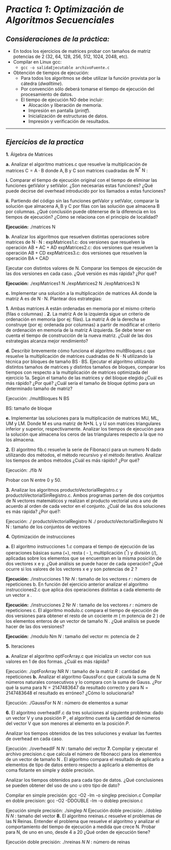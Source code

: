 # ***Practica 1***: *Optimización de Algoritmos Secuenciales*

## ***Consideraciones de la práctica:***

- En todos los ejercicios de matrices probar con tamaños de matriz potencias de 2 (32, 64, 128, 256, 512, 1024, 2048, etc).
- Compilar en Linux gcc:
  - ```gcc -o salidaEjecutable archivoFuente.c```
- Obtención de tiempos de ejecución:
  - Para todos los algoritmos se debe utilizar la función provista por la cátedra (*dwalltime*).
  - Por convención sólo deberá tomarse el tiempo de ejecución del procesamiento de datos.
  - El tiempo de ejecución NO debe incluir:
    - Alocación y liberación de memoria.
    - Impresión en pantalla (*printf*).
    - Inicialización de estructuras de datos.
    - Impresión y verificación de resultados.
___
## ***Ejercicios de la practica***

**1.** Álgebra de Matrices

  **a.** Analizar el algoritmo matrices.c que resuelve la multiplicación de matrices $\mathrm{C}=\mathrm{A\cdot B}$ donde $\mathrm{A}, \mathrm{B}$ y $\mathrm{C}$ son matrices cuadradas de $\mathrm{N}^{*} \mathrm{~N}$ :

  **i.** Comparar el tiempo de ejecución original con el tiempo de eliminar las funciones getValor y setValor. ¿Son necesarias estas funciones? ¿Qué puede decirse del overhead introducido por los llamados a estas funciones?

  **ii.** Partiendo del código sin las funciones getValor y setValor, comparar la solución que almacena $\mathrm{A}, \mathrm{B}$ y $\mathrm{C}$ por filas con las solución que almacena B por columnas. ¿Qué conclusión puede obtenerse de la diferencia en los tiempos de ejecución? ¿Cómo se relaciona con el principio de localidad?

  **Ejecución:** ./matrices N

**b.** Analizar los algoritmos que resuelven distintas operaciones sobre matrices de $\mathrm{N}\cdot\mathrm{N}$ :
expMatrices1.c: dos versiones que resuelven la operación $\mathrm{AB}+\mathrm{AC}+\mathrm{AD}$ 
expMatrices2.c: dos versiones que resuelven la operación $\mathrm{AB}+\mathrm{CD}$
expMatrices3.c: dos versiones que resuelven la operación $\mathrm{BA}+\mathrm{C A D}$

Ejecutar con distintos valores de N. Comparar los tiempos de ejecución de las dos versiones en cada caso. ¿Qué versión es más rápida? ¿Por qué?

**Ejecución:**  ./expMatrices1 N
                ./expMatrices2 N
                ./expMatrices3 N

**c.** Implementar una solución a la multiplicación de matrices AA donde la matriz A es de $\mathrm{N} \cdot \mathrm{N}$. Plantear dos estrategias:

**1.** Ambas matrices A están ordenadas en memoria por el mismo criterio (filas o columnas) .
**2.** La matriz A de la izquierda sigue un criterio de ordenación en memoria (por ej: filas). La matriz A de la derecha se construye (por ej: ordenada por columnas) a partir de modificar el criterio de ordenación en memoria de la matriz A izquierda. Se debe tener en cuenta el tiempo de construcción de la nueva matriz.
¿Cuál de las dos estrategias alcanza mejor rendimiento?

**d.** Describir brevemente cómo funciona el algoritmo multBloques.c que resuelve la multiplicación de matrices cuadradas de $\mathrm{N} \cdot \mathrm{N}$ utilizando la técnica por bloques de tamaño $\mathrm{BS} \cdot \mathrm{BS}$. Ejecutar el algoritmo utilizando distintos tamaños de matrices y distintos tamaños de bloques, comparar los tiempos con respecto a la multiplicación de matrices optimizada del ejercicio 1a. Según el tamaño de las matrices y del bloque elegido ¿Cuál es más rápido? ¿Por qué? ¿Cuál sería el tamaño de bloque óptimo para un determinado tamaño de matriz?

Ejecución: ./multBloques N BS

BS: tamaño de bloque

**e.** Implementar las soluciones para la multiplicación de matrices MU, ML, UM y LM. Donde M es una matriz de N*N. L y U son matrices triangulares inferior y superior, respectivamente. Analizar los tiempos de ejecución para la solución que almacena los ceros de las triangulares respecto a la que no los almacena.

**2.** El algoritmo fib.c resuelve la serie de Fibonacci para un numero N dado utilizando dos métodos, el método recursivo y el método iterativo. Analizar los tiempos de ambos métodos ¿Cuál es más rápido? ¿Por qué?

Ejecución: ./fib $N$

Probar con N entre 0 y 50.

**3.** Analizar los algoritmos productoVectorialRegistro.c y productoVectorialSinRegistro.c. Ambos programas parten de dos conjuntos de N vectores matemáticos y realizan el producto vectorial uno a uno de acuerdo al orden de cada vector en el conjunto. ¿Cuál de las dos soluciones es más rápida? ¿Por qué?:

Ejecución: ./ productoVectorialRegistro N
./ productoVectorialSinRegistro N
N : tamaño de los conjuntos de vectores

**4.** Optimización de instrucciones

**a.** El algoritmo instrucciones $1 . c$ compara el tiempo de ejecución de las operaciones básicas suma $(+)$, resta ( - ), multiplicación $\left(^{*}\right)$ y división (/), aplicadas sobre los elementos que se encuentran en la misma posición de dos vectores x e y. ¿Qué análisis se puede hacer de cada operación? ¿Qué ocurre si los valores de los vectores x e y son potencias de 2 ?

**Ejecución:** ./instrucciones 1 Nr
$N$ : tamaño de los vectores
$r$ : número de repeticiones
b. En función del ejercicio anterior analizar el algoritmo instrucciones2.c que aplica dos operaciones distintas a cada elemento de un vector x .

**Ejecución:** ./instrucciones 2 Nr
$N$ : tamaño de los vectores
$r$ : número de repeticiones
c. El algoritmo modulo.c compara el tiempo de ejecución de dos versiones para obtener el resto de un cociente $m$ ( m potencia de 2 ) de los elementos enteros de un vector de tamaño N . ¿Qué análisis se puede hacer de las dos versiones?

**Ejecución:** ./modulo Nm
$N$ : tamaño del vector
m: potencia de 2

**5.** Iteraciones

**a.** Analizar el algoritmo optForArray.c que inicializa un vector con sus valores en 1 de dos formas. ¿Cuál es más rápida?

Ejecución: ./optForArray NR
$N$ : tamaño de la matriz
$R$ : cantidad de repeticiones
**b.** Analizar el algoritmo GaussFor.c que calcula la suma de N números naturales consecutivos y lo compara con la suma de Gauss.
¿Por qué la suma para $\mathrm{N}=2147483647$ da resultado correcto y para $\mathrm{N}=2147483648$ el resultado es erróneo? ¿Cómo lo solucionaría?

Ejecución: ./GaussFor N
$N$ : número de elementos a sumar

**6.** El algoritmo overheadIF.c da tres soluciones al siguiente problema: dado un vector V y una posición P , el algoritmo cuenta la cantidad de números del vector V que son menores al elemento en la posición $P$.

Analizar los tiempos obtenidos de las tres soluciones y evaluar las fuentes de overhead en cada caso.

Ejecución: ./overheadIF N
$N$ : tamaño del vector
**7.** Compilar y ejecutar el archivo precision.c que calcula el número de fibonacci para los elementos de un vector de tamaño N . El algoritmo compara el resultado de aplicarlo a elementos de tipo de datos entero respecto a aplicarlo a elementos de coma flotante en simple y doble precisión.

Analizar los tiempos obtenidos para cada tipo de datos. ¿Qué conclusiones se pueden obtener del uso de uno u otro tipo de dato?

Compilar en simple precisión: gcc -O2 -lm -o singlep precision.c Compilar en doble precision: gcc -O2 -DDOUBLE -lm -o doblep precision.c

Ejecución simple precisión: ./singlep $N$ Ejecución doble precisión: ./doblep $N$
$N$ : tamaño del vector
**8.** El algoritmo nreinas.c resuelve el problemas de las N Reinas. Entender el problema que resuelve el algoritmo y analizar el comportamiento del tiempo de ejecución a medida que crece N. Probar para N, de uno en uno, desde 4 a 20 ¿Qué orden de ejecución tiene?

Ejecución doble precisión: ./nreinas $N$
$N$ : número de reinas
